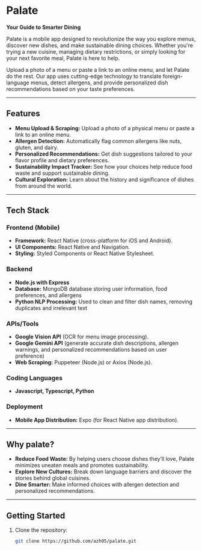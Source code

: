 # Palate  
**Your Guide to Smarter Dining**  

Palate is a mobile app designed to revolutionize the way you explore menus, discover new dishes, and make sustainable dining choices. Whether you're trying a new cuisine, managing dietary restrictions, or simply looking for your next favorite meal, Palate is here to help.  

Upload a photo of a menu or paste a link to an online menu, and let Palate do the rest. Our app uses cutting-edge technology to translate foreign-language menus, detect allergens, and provide personalized dish recommendations based on your taste preferences.  

---

## Features  
- **Menu Upload & Scraping:** Upload a photo of a physical menu or paste a link to an online menu. 
- **Allergen Detection:** Automatically flag common allergens like nuts, gluten, and dairy.  
- **Personalized Recommendations:** Get dish suggestions tailored to your flavor profile and dietary preferences.  
- **Sustainability Impact Tracker:** See how your choices help reduce food waste and support sustainable dining.  
- **Cultural Exploration:** Learn about the history and significance of dishes from around the world.  

---

## Tech Stack  

### **Frontend (Mobile)**  
- **Framework:** React Native (cross-platform for iOS and Android).  
- **UI Components:** React Native and Navigation.
- **Styling:** Styled Components or React Native Stylesheet.  

### **Backend**  
- **Node.js with Express**
- **Database:** MongoDB database storing user information, food preferences, and allergens
- **Python NLP Processing:** Used to clean and filter dish names, removing duplicates and irrelevant text

### **APIs/Tools**  
- **Google Vision API** (OCR for menu image processing).
- **Google Gemini API** (generate accurate dish descriptions, allergen warnings, and personalized recommendations based on user preference) 
- **Web Scraping:** Puppeteer (Node.js) or Axios (Node.js).

### **Coding Languages**
- **Javascript, Typescript, Python**

### **Deployment**  
- **Mobile App Distribution:** Expo (for React Native app distribution).  

---

## Why palate?  
- **Reduce Food Waste:** By helping users choose dishes they’ll love, Palate minimizes uneaten meals and promotes sustainability.  
- **Explore New Cultures:** Break down language barriers and discover the stories behind global cuisines.  
- **Dine Smarter:** Make informed choices with allergen detection and personalized recommendations.  

---

## Getting Started  
1. Clone the repository:  
   ```bash  
   git clone https://github.com/azh05/palate.git  
